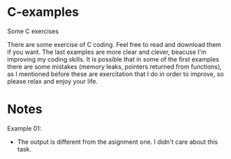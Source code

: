 # C-examples
Some C exercises

There are some exercise of C coding.
Feel free to read and download them if you want.
The last examples are more clear and clever, beacuse I'm improving my coding skills.
It is possible that in some of the first examples there are some mistakes (memory leaks, pointers returned from functions), as I mentioned before these are exercitation that I do in order to improve, so please relax and enjoy your life.

# Notes

Example 01:
* The output is different from the asignment one. I didn't care about this task.
